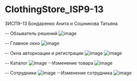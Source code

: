 # ClothingStore_ISP9-13

3ИСП9-13 Бондаренко Анита и Сошникова Татьяна

-- Обзыватель решений
![image](https://github.com/AnitaNeDushnilla/ClothingStore_ISP9-13/assets/107804246/dc07a531-6197-4ff8-bd06-c6f22c503c04)

-- Главное окно
![image](https://github.com/AnitaNeDushnilla/ClothingStore_ISP9-13/assets/107804246/f7873964-0f20-43ca-894b-0e0d86d11e80)

-- Окна авторизации и регистрации
![image](https://github.com/AnitaNeDushnilla/ClothingStore_ISP9-13/assets/107804246/2e8f1004-f0b5-4575-9f24-2fc9de48154a)
![image](https://github.com/AnitaNeDushnilla/ClothingStore_ISP9-13/assets/107804246/68cef32a-93a3-4cc5-b074-8ac36f6b1e42)


-- Каталог
![image](https://github.com/AnitaNeDushnilla/ClothingStore_ISP9-13/assets/107804246/f0bfc14d-71ba-4322-ab40-f53404ea1e76)
--Изменение товара
![image](https://github.com/AnitaNeDushnilla/ClothingStore_ISP9-13/assets/107804246/43a1a1d3-dcf6-4e27-a23a-d3339092b477)


-- Сотрудники
![image](https://github.com/AnitaNeDushnilla/ClothingStore_ISP9-13/assets/107804246/21693dc4-4585-411b-af01-2711e259a03b)
--Изменение сотрудника
![image](https://github.com/AnitaNeDushnilla/ClothingStore_ISP9-13/assets/107804246/05106763-560e-4409-91ae-5800e03a8b2e)

